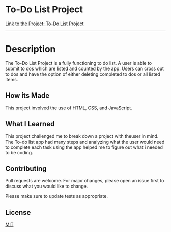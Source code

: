 # To-Do List Project
[Link to the Project: To-Do List Project](todolistproject.netlify.com)
___



# Description
The To-Do List Project is a fully functioning to do list. A user is able to submit to dos which are listed and counted by the app. Users can cross out to dos and have the option of either deleting completed to dos or all listed items. 

## How its Made
This project involved the use of HTML, CSS, and JavaScript. 


## What I Learned
This project challenged me to break down a project with theuser in mind. The To-do list app had many steps and analyzing what the user would need to complete each task using the app helped me to figure out what i needed to be coding. 

## Contributing
Pull requests are welcome. For major changes, please open an issue first to discuss what you would like to change.

Please make sure to update tests as appropriate.

## License
[MIT](https://choosealicense.com/licenses/mit/)


